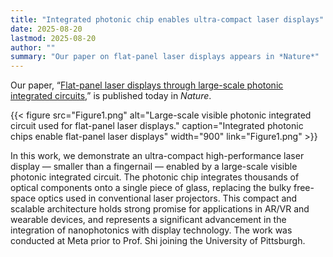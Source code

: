 ```yaml
---
title: "Integrated photonic chip enables ultra-compact laser displays"
date: 2025-08-20
lastmod: 2025-08-20
author: ""
summary: "Our paper on flat-panel laser displays appears in *Nature*"
---
```

Our paper, “[Flat-panel laser displays through large-scale photonic integrated circuits](https://www.nature.com/articles/s41586-025-09107-7),” is published today in *Nature*.  
<!--more-->
{{< figure src="Figure1.png"
           alt="Large-scale visible photonic integrated circuit used for flat-panel laser displays."
           caption="Integrated photonic chips enable flat-panel laser displays"
           width="900"
           link="Figure1.png" >}}

In this work, we demonstrate an ultra-compact high-performance laser display — smaller than a fingernail — enabled by a large-scale visible photonic integrated circuit. The photonic chip integrates thousands of optical components onto a single piece of glass, replacing the bulky free-space optics used in conventional laser projectors. This compact and scalable architecture holds strong promise for applications in AR/VR and wearable devices, and represents a significant advancement in the integration of nanophotonics with display technology. The work was conducted at Meta prior to Prof. Shi joining the University of Pittsburgh.

